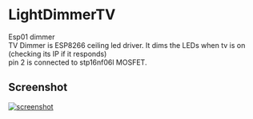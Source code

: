 # LightDimmerTV
Esp01 dimmer  
TV Dimmer is ESP8266 ceiling led driver. It dims the LEDs when tv is on (checking its IP if it responds)  
pin 2 is connected to stp16nf06l MOSFET.  
## Screenshot  
[![screenshot](./screenshot.png)](./screenshot.png) 
